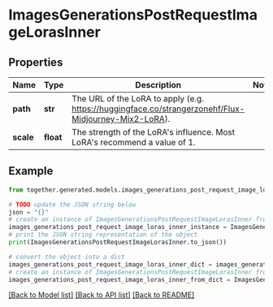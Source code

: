 # ImagesGenerationsPostRequestImageLorasInner


## Properties

Name | Type | Description | Notes
------------ | ------------- | ------------- | -------------
**path** | **str** | The URL of the LoRA to apply (e.g. https://huggingface.co/strangerzonehf/Flux-Midjourney-Mix2-LoRA). |
**scale** | **float** | The strength of the LoRA&#39;s influence. Most LoRA&#39;s recommend a value of 1. |

## Example

```python
from together.generated.models.images_generations_post_request_image_loras_inner import ImagesGenerationsPostRequestImageLorasInner

# TODO update the JSON string below
json = "{}"
# create an instance of ImagesGenerationsPostRequestImageLorasInner from a JSON string
images_generations_post_request_image_loras_inner_instance = ImagesGenerationsPostRequestImageLorasInner.from_json(json)
# print the JSON string representation of the object
print(ImagesGenerationsPostRequestImageLorasInner.to_json())

# convert the object into a dict
images_generations_post_request_image_loras_inner_dict = images_generations_post_request_image_loras_inner_instance.to_dict()
# create an instance of ImagesGenerationsPostRequestImageLorasInner from a dict
images_generations_post_request_image_loras_inner_from_dict = ImagesGenerationsPostRequestImageLorasInner.from_dict(images_generations_post_request_image_loras_inner_dict)
```
[[Back to Model list]](../README.md#documentation-for-models) [[Back to API list]](../README.md#documentation-for-api-endpoints) [[Back to README]](../README.md)
